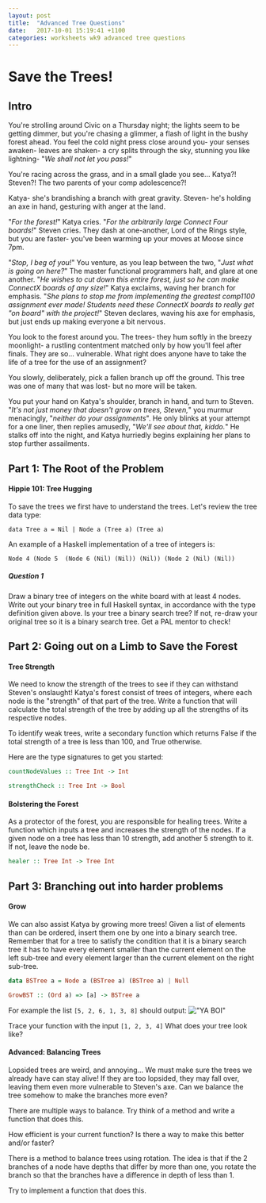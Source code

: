 ```yaml
---
layout: post
title:  "Advanced Tree Questions"
date:   2017-10-01 15:19:41 +1100
categories: worksheets wk9 advanced tree questions
---
```

# Save the Trees!
## Intro
You're strolling around Civic on a Thursday night; the lights seem to be getting dimmer, but you're chasing a glimmer, a flash of light in the bushy forest ahead. You feel the cold night press close around you- your senses awaken- leaves are shaken- a cry splits through the sky, stunning you like lightning-
"_We shall not let you pass!_"

You're racing across the grass, and in a small glade you see...
Katya?!
Steven?!
The two parents of your comp adolescence?!

Katya- she's brandishing a branch with great gravity.
Steven- he's holding an axe in hand, gesturing with anger at the land.

"_For the forest!_" Katya cries.
"_For the arbitrarily large Connect Four boards!_" Steven cries.
They dash at one-another, Lord of the Rings style, but you are faster- you've been warming up your moves at Moose since 7pm.

"_Stop, I beg of you!_" You venture, as you leap between the two, "_Just what is going on here?_"
The master functional programmers halt, and glare at one another.
"_He wishes to cut down this entire forest, just so he can make ConnectX boards of any size!_" Katya exclaims, waving her branch for emphasis.
"_She plans to stop me from implementing the greatest comp1100 assignment ever made! Students need these ConnectX boards to really get "on board" with the project!_" Steven declares, waving his axe for emphasis, but just ends up making everyone a bit nervous.

You look to the forest around you.
The trees- they hum softly in the breezy moonlight- a rustling contentment matched only by how you'll feel after finals.
They are so... vulnerable. What right does anyone have to take the life of a tree for the use of an assignment?

You slowly, deliberately, pick a fallen branch up off the ground. This tree was one of many that was lost- but no more will be taken. 

You put your hand on Katya's shoulder, branch in hand, and turn to Steven.
"_It's not just money that doesn't grow on trees, Steven,_" you murmur menacingly, "_neither do your assignments_".
He only blinks at your attempt for a one liner, then replies amusedly, "_We'll see about that, kiddo._"
He stalks off into the night, and Katya hurriedly begins explaining her plans to stop further assailments.
## Part 1: The Root of the Problem

#### Hippie 101: Tree Hugging
To save the trees we first have to understand the trees. Let's review the tree data type:

``data Tree a = Nil | Node a (Tree a) (Tree a)``

An example of a Haskell implementation of a tree of integers is:

``Node 4 (Node 5  (Node 6 (Nil) (Nil)) (Nil)) (Node 2 (Nil) (Nil))``

##### Question 1
Draw a binary tree of integers on the white board with at least 4 nodes. Write out your binary tree in full Haskell syntax, in accordance with the type definition given above. Is your tree a binary search tree? If not, re-draw your original tree so it is a binary search tree. Get a PAL mentor to check!

## Part 2: Going out on a Limb to Save the Forest

#### Tree Strength
We need to know the strength of the trees to see if they can withstand Steven's onslaught! Katya's forest consist of trees of integers, where each node is the "strength" of that part of the tree. Write a function that will calculate the total strength of the tree by adding up all the strengths of its respective nodes.

To identify weak trees, write a secondary function which returns False if the total strength of a tree is less than 100, and True otherwise.

Here are the type signatures to get you started:

```haskell
countNodeValues :: Tree Int -> Int

strengthCheck :: Tree Int -> Bool

```

#### Bolstering the Forest
As a protector of the forest, you are responsible for healing trees. Write a function which inputs a tree and increases the strength of the nodes. If a given node on a tree has less than 10 strength, add another 5 strength to it. If not, leave the node be.

```haskell
healer :: Tree Int -> Tree Int
```

## Part 3: Branching out into harder problems
#### Grow
We can also assist Katya by growing more trees!
Given a list of elements than can be ordered, insert them one by one into a binary search tree. Remember that for a tree to satisfy the condition that it is a binary search tree it has to have every element smaller than the current element on the left sub-tree and every element larger than the current element on the right sub-tree.

```haskell
data BSTree a = Node a (BSTree a) (BSTree a) | Null

GrowBST :: (Ord a) => [a] -> BSTree a
```

For example the list `[5, 2, 6, 1, 3, 8]` should output:
!["YA BOI"](https://github.com/COMP1100-PAL/comp1100-pal.github.io/blob/master/img/grow_binary_tree.png?raw=true "WOOO")

Trace your function with the input `[1, 2, 3, 4]` What does your tree look like? 

#### Advanced: Balancing Trees
Lopsided trees are weird, and annoying... We must make sure the trees we already have can stay alive! If they are too lopsided, they may fall over, leaving them even more vulnerable to Steven's axe. Can we balance the tree somehow to make the branches more even?

There are multiple ways to balance. Try think of a method and write a function that does this. 

How efficient is your current function? Is there a way to make this better and/or faster?

There is a method to balance trees using rotation. The idea is that if the 2 branches of a node have depths that differ by more than one, you rotate the branch so that the branches have a difference in depth of less than 1. 

Try to implement a function that does this. 
